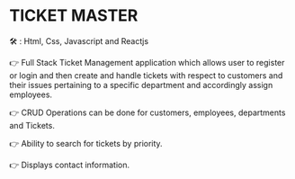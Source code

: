 # TICKET MASTER 

🛠 : Html, Css, Javascript and Reactjs

👉 Full Stack Ticket Management application which allows user to register or login and then create and handle tickets with respect to customers and their issues pertaining to a specific department and accordingly assign employees.

👉 CRUD Operations can be done for customers, employees, departments and Tickets.

👉 Ability to search for tickets by priority.

👉 Displays contact information.

